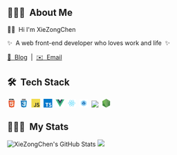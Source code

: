 ## 🦸🏻‍♂️ &nbsp;About Me

<p>👋🏼 &nbsp;Hi I'm XieZongChen </p>
<p>✨ &nbsp;A web front-end developer who loves work and life&nbsp; ✨</p>

[📖 &nbsp;Blog](https://amadeus711.github.io/)
&nbsp;|&nbsp;
[✉️ &nbsp;Email](mailto:xiezongchen_mail@126.com)

## 🛠 &nbsp;Tech Stack
<code><img height="20" src="https://raw.githubusercontent.com/github/explore/80688e429a7d4ef2fca1e82350fe8e3517d3494d/topics/html/html.png"></code>&nbsp;
<code><img height="20" src="https://raw.githubusercontent.com/github/explore/80688e429a7d4ef2fca1e82350fe8e3517d3494d/topics/css/css.png"></code>&nbsp;
<code><img height="20" src="https://raw.githubusercontent.com/github/explore/80688e429a7d4ef2fca1e82350fe8e3517d3494d/topics/javascript/javascript.png"></code>&nbsp;
<code><img height="20" src="https://raw.githubusercontent.com/github/explore/80688e429a7d4ef2fca1e82350fe8e3517d3494d/topics/typescript/typescript.png"></code>&nbsp;
<code><img height="20" src="https://raw.githubusercontent.com/github/explore/80688e429a7d4ef2fca1e82350fe8e3517d3494d/topics/vue/vue.png"></code>&nbsp;
<code><img height="20" src="https://raw.githubusercontent.com/github/explore/80688e429a7d4ef2fca1e82350fe8e3517d3494d/topics/react/react.png"></code>&nbsp;
<code><img height="20" src="https://raw.githubusercontent.com/github/explore/80688e429a7d4ef2fca1e82350fe8e3517d3494d/topics/webpack/webpack.png"></code>&nbsp;
<code><img height="20" src="https://vitejs.dev/logo.svg"></code>&nbsp;
<code><img height="20" src="https://raw.githubusercontent.com/github/explore/80688e429a7d4ef2fca1e82350fe8e3517d3494d/topics/nodejs/nodejs.png"></code>

## 👨🏻‍💻 &nbsp;My Stats

<img height="150em" src="https://github-readme-stats.vercel.app/api?username=amadeus711&show_icons=true&layout=compact&hide=stars&count_private=true" alt="XieZongChen's GitHub Stats"/>
<img height="150em" src="https://github-readme-stats.vercel.app/api/top-langs/?username=amadeus711&layout=compact&count_private=true" />

<!-- [![trophy](https://github-profile-trophy.vercel.app/?username=amadeus711&rank=SSS,SS,S,AAA,AA,A&margin-w=8&no-frame=true&no-bg=true)](https://github.com/ryo-ma/github-profile-trophy) -->


<!-- ## 💻 &nbsp;Maintain Project -->
